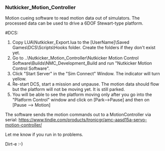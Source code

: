 ### Nutkicker_Motion_Controller

Motion cueing software to read motion data out of simulators. The processed data can be used to drive a 6DOF Stewart-type platform.

#DCS:
1. Copy LUA\Nutkicker_Export.lua to the [UserName]\Saved Games\DCS\Scripts\Hooks folder. Create the folders if they don't exist yet.
2. Go to ..\Nutkicker_Motion_Controller\Nutkicker Motion Control Software\Builds\NMC_Development_Build and run "Nutkicker Motion Control Software".
3. Click "Start Server" in the "Sim Connect" Window. The indicator will turn yellow.
4. Re-start DCS, start a mission and unpause. The motion data should flow but the platform will not be moving yet. It is still parked.
5. You will be able to see the platform moving only after you go into the "Platform Control" window and click on [Park-->Pause] and then on [Pause --> Motion]


The software sends the motion commands out to a MotionController via serial:
https://www.tindie.com/products/tronicgr/amc-aasd15a-servo-motion-controller/


Let me know if you run in to problems.

Dirt-e :-)
